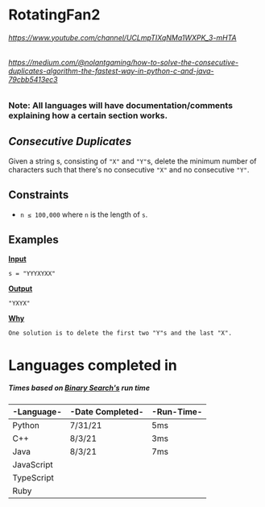 # RotatingFan2
###### https://www.youtube.com/channel/UCLmpTIXqNMa1WXPK_3-mHTA
###### https://medium.com/@nolantgaming/how-to-solve-the-consecutive-duplicates-algorithm-the-fastest-way-in-python-c-and-java-79cbb5413ec3

### Note: All languages will have documentation/comments explaining how a certain section works.
## _Consecutive Duplicates_

Given a string s, consisting of `"X"` and `"Y"`s, delete the minimum number of characters such that there's no consecutive `"X"` and no consecutive `"Y"`.

## Constraints
- `n ≤ 100,000` where `n` is the length of `s`.

## Examples
**<u>Input</u>**

``s = "YYYXYXX"``

**<u>Output</u>**

`"YXYX"`

**<u>Why</u>**

`One solution is to delete the first two "Y"s and the last "X".`

# Languages completed in
##### Times based on  [Binary Search's](https://binarysearch.com/problems/Consecutive-Duplicates) run time
| -Language-   | -Date Completed- | -Run-Time- |
|------------|----------------|----------|
| Python     | 7/31/21        | 5ms      |
| C++        |    8/3/21            |       3ms   |
| Java       | 8/3/21         |  7ms        |
| JavaScript |                |          |
| TypeScript |                |          |
| Ruby       |                |          |
